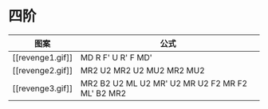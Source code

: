 # 四阶

 图案 | 公式
----- | ----
[[revenge1.gif]] | MD R F' U R' F MD'
[[revenge2.gif]] | MR2 U2 MR2 U2 MU2 MR2 MU2
[[revenge3.gif]] | MR2 B2 U2 ML U2 MR' U2 MR U2 F2 MR F2 ML' B2 MR2